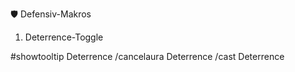 🛡️ Defensiv-Makros

1. Deterrence-Toggle

#showtooltip Deterrence
/cancelaura Deterrence
/cast Deterrence

